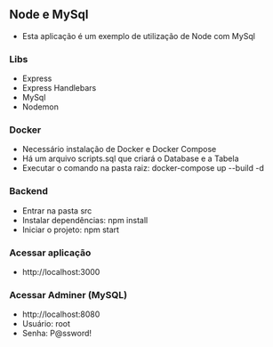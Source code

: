 ## Node e MySql

- Esta aplicação é um exemplo de utilização de Node com MySql

### Libs

- Express
- Express Handlebars
- MySql
- Nodemon

### Docker

- Necessário instalação de Docker e Docker Compose
- Há um arquivo scripts.sql que criará o Database e a Tabela
- Executar o comando na pasta raiz: docker-compose up --build -d

### Backend

- Entrar na pasta src
- Instalar dependências: npm install
- Iniciar o projeto: npm start

### Acessar aplicação

- http://localhost:3000

### Acessar Adminer (MySQL)

- http://localhost:8080
- Usuário: root
- Senha: P@ssword!
